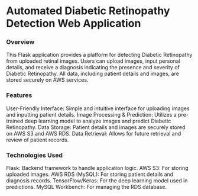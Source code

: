 # Automated Diabetic Retinopathy Detection Web Application
### Overview

This Flask application provides a platform for detecting Diabetic Retinopathy from uploaded retinal images. Users can upload images, input personal details, and receive a diagnosis indicating the presence and severity of Diabetic Retinopathy. All data, including patient details and images, are stored securely on AWS services.

### Features

User-Friendly Interface: Simple and intuitive interface for uploading images and inputting patient details.
Image Processing & Prediction: Utilizes a pre-trained deep learning model to analyze images and predict Diabetic Retinopathy.
Data Storage: Patient details and images are securely stored on AWS S3 and AWS RDS.
Data Retrieval: Allows for future retrieval and review of patient records.

### Technologies Used

Flask: Backend framework to handle application logic.
AWS S3: For storing uploaded images.
AWS RDS (MySQL): For storing patient details and diagnosis records.
TensorFlow/Keras: For the deep learning model used in predictions.
MySQL Workbench: For managing the RDS database.
